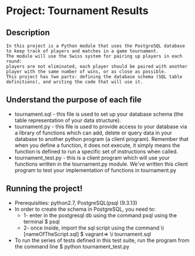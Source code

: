 # Project: Tournament Results

## Description
    In this project is a Python module that uses the PostgreSQL database to keep track of players and matches in a game tournament.
    The module will use the Swiss system for pairing up players in each round: 
    players are not eliminated, each player should be paired with another player with the same number of wins, or as close as possible.
    This project has two parts: defining the database schema (SQL table definitions), and writing the code that will use it.


## Understand the purpose of each file
 * tournament.sql  - this file is used to set up your database schema (the table representation of your data structure).
 * tournament.py - this file is used to provide access to your database via a library of functions which can add, delete or query data in your database to another python program (a client program). Remember that when you define a function, it does not execute, it simply means the function is defined to run a specific set of instructions when called.
 * tournament_test.py - this is a client program which will use your functions written in the tournament.py module. We've written this client program to test your implementation of functions in tournament.py


## Running the project!
 * Prerequisities: python2.7, PostgreSQL(psql (9.3.13)
 * In order to create the schema in PostgreSQL, you need to:
 	* 1- enter in the postgresql db using the command psql using the terminal
 		$ psql
 	* 2- once inside, import the sql script using the command \i [nameOfTheScript.sql]
 		$ vagrant=> \i tournament.sql
 * To run the series of tests defined in this test suite, run the program from the command line 
    $ python tournament_test.py 




